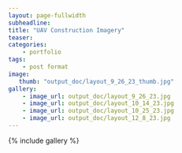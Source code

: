 ```yaml
---
layout: page-fullwidth
subheadline:  
title: "UAV Construction Imagery"
teaser:
categories:
    - portfolio
tags:
    - post format
image:
   thumb: "output_doc/layout_9_26_23_thumb.jpg"
gallery:
    - image_url: output_doc/layout_9_26_23.jpg
    - image_url: output_doc/layout_10_14_23.jpg
    - image_url: output_doc/layout_10_25_23.jpg
    - image_url: output_doc/layout_12_8_23.jpg
---
```

{% include gallery %}
